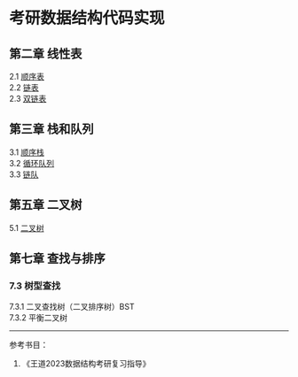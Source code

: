 # 考研数据结构代码实现
## 第二章 线性表
2.1 [顺序表](./Linear_table/SqList.cpp)  
2.2 [链表](./Linear_table/LinkList.cpp)  
2.3 [双链表](./Linear_table/DList.cpp)  
## 第三章 栈和队列
3.1 [顺序栈](./Queue_and_Stack/Stack.cpp)  
3.2 [循环队列](./Queue_and_Stack/SqQueue.cpp)  
3.3 [链队](./Queue_and_Stack/LinkQueue.cpp)  
## 第五章 二叉树
5.1 [二叉树](./BiTree/main.cpp)  
## 第七章 查找与排序
### 7.3 树型查找  
7.3.1 二叉查找树（二叉排序树）BST  
7.3.2 平衡二叉树

---
参考书目：
1. 《王道2023数据结构考研复习指导》